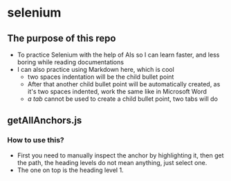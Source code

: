 # selenium
## The purpose of this repo
* To practice Selenium with the help of AIs so I can learn faster, and less boring while reading documentations
* I can also practice using Markdown here, which is cool
  * two spaces indentation will be the child bullet point
  * After that another child bullet point will be automatically created, as it's two spaces indented, work the same like in Microsoft Word
  * *a tab* cannot be used to create a child bullet point, two tabs will do
## getAllAnchors.js  
### How to use this?  
* First you need to manually inspect the anchor by highlighting it, then get the path, the heading levels do not mean anything, just select one.
* The one on top is the heading level 1.

